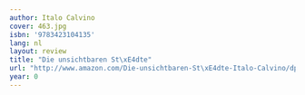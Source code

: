 ```yaml
---
author: Italo Calvino
cover: 463.jpg
isbn: '9783423104135'
lang: nl
layout: review
title: "Die unsichtbaren St\xE4dte"
url: "http://www.amazon.com/Die-unsichtbaren-St\xE4dte-Italo-Calvino/dp/3423104139?SubscriptionId=0VMG0VFGBMRWVRA58R02&tag=ldvd-20&linkCode=xm2&camp=2025&creative=165953&creativeASIN=3423104139"
year: 0
---
```


